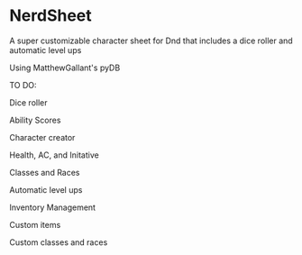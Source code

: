 # NerdSheet
A super customizable character sheet for Dnd that includes a dice roller and automatic level ups

Using MatthewGallant's pyDB

TO DO:

Dice roller

Ability Scores

Character creator

Health, AC, and Initative

Classes and Races

Automatic level ups

Inventory Management

Custom items

Custom classes and races

